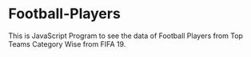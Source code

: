 # Football-Players
This is JavaScript Program to see the data of Football Players from Top Teams Category Wise from FIFA 19.
